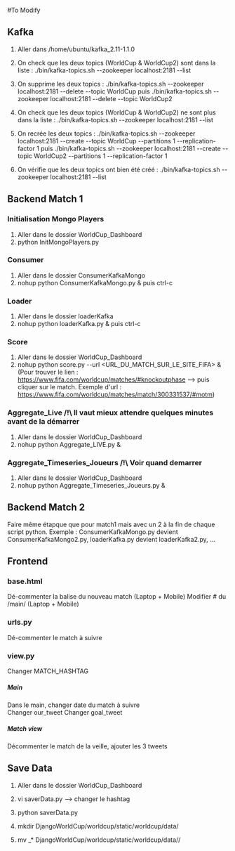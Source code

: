 #To Modify

## Kafka
1) Aller dans /home/ubuntu/kafka_2.11-1.1.0

2) On check que les deux topics (WorldCup & WorldCup2) sont dans la liste : ./bin/kafka-topics.sh --zookeeper localhost:2181 --list

3) On supprime les deux topics : ./bin/kafka-topics.sh --zookeeper localhost:2181 --delete --topic WorldCup puis ./bin/kafka-topics.sh --zookeeper localhost:2181 --delete --topic WorldCup2

4) On check que les deux topics (WorldCup & WorldCup2) ne sont plus dans la liste : ./bin/kafka-topics.sh --zookeeper localhost:2181 --list

5) On recrée les deux topics : ./bin/kafka-topics.sh --zookeeper localhost:2181 --create --topic WorldCup --partitions 1 --replication-factor 1 puis ./bin/kafka-topics.sh --zookeeper localhost:2181 --create --topic WorldCup2 --partitions 1 --replication-factor 1

6) On vérifie que les deux topics ont bien été créé : ./bin/kafka-topics.sh --zookeeper localhost:2181 --list

## Backend Match 1

### Initialisation Mongo Players
1) Aller dans le dossier WorldCup_Dashboard
2) python InitMongoPlayers.py

### Consumer
1) Aller dans le dossier  ConsumerKafkaMongo 
2) nohup python ConsumerKafkaMongo.py & puis ctrl-c

### Loader 
1) Aller dans le dossier  loaderKafka
2) nohup python loaderKafka.py & puis ctrl-c

### Score
1) Aller dans le dossier WorldCup_Dashboard
2) nohup python score.py --url <URL_DU_MATCH_SUR_LE_SITE_FIFA> & (Pour trouver le lien : https://www.fifa.com/worldcup/matches/#knockoutphase --> puis cliquer sur le match. Exemple d'url : https://www.fifa.com/worldcup/matches/match/300331537/#motm)

### Aggregate_Live /!\ Il vaut mieux attendre quelques minutes avant de la démarrer
1) Aller dans le dossier WorldCup_Dashboard
2) nohup python Aggregate_LIVE.py &


### Aggregate_Timeseries_Joueurs /!\ Voir quand demarrer
1) Aller dans le dossier WorldCup_Dashboard
2) nohup python Aggregate_Timeseries_Joueurs.py &

## Backend Match 2

Faire même étapque que pour match1 mais avec un 2 à la fin de chaque script python.
Exemple : ConsumerKafkaMongo.py devient ConsumerKafkaMongo2.py, loaderKafka.py devient loaderKafka2.py, ...


## Frontend

### base.html
Dé-commenter la balise du nouveau match  (Laptop + Mobile)
Modifier # du /main/ (Laptop + Mobile)

### urls.py
Dé-commenter le match à suivre  

### view.py
Changer MATCH_HASHTAG
##### Main
Dans le main, changer date du match à suivre  
Changer our_tweet
Changer goal_tweet
##### Match view
Décommenter le match de la veille, ajouter les 3 tweets

## Save Data

1) Aller dans le dossier WorldCup_Dashboard

2) vi saverData.py --> changer le hashtag

3) python saverData.py

4) mkdir DjangoWorldCup/worldcup/static/worldcup/data/<MATCH>

5) mv <MATCH>_* DjangoWorldCup/worldcup/static/worldcup/data/<MATCH>/


